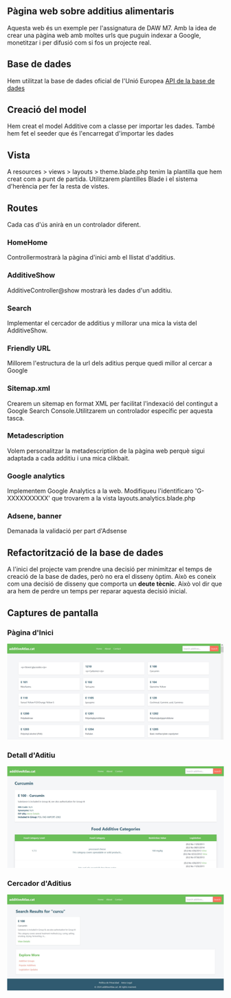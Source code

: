 ## Pàgina web sobre additius alimentaris
Aquesta web és un exemple per l'assignatura de DAW M7.
Amb la idea de crear una pàgina web amb moltes urls que puguin indexar a Google, monetitzar i per difusió com si fos un projecte real.

## Base de dades
Hem utilitzat la base de dades oficial de l'Unió Europea
[API de la base de dades](https://developer.datalake.sante.service.ec.europa.eu/api-details#api=228d6fda-9092-4c25-af9a-d537666ed0e5&operation=ea5e05d1-f567-4ed2-a316-b9466fd2f6e6)

## Creació del model
Hem creat el model Additive com a classe per importar les dades. També hem fet el seeder que és l'encarregat d'importar les dades

## Vista
A resources > views > layouts > theme.blade.php tenim la plantilla que hem creat com a punt de partida. Utilitzarem plantilles Blade i el sistema d'herència per fer la resta de vistes.

## Routes
Cada cas d'ús anirà en un controlador diferent.

### HomeHome
Controllermostrarà la pàgina d'inici amb el llistat d'additius.

### AdditiveShow
AdditiveController@show mostrarà les dades d'un additiu.

### Search
Implementar el cercador de additius y millorar una mica la vista del AdditiveShow.

### Friendly URL
Millorem l'estructura de la url dels aditius perque quedi millor al cercar a Google

### Sitemap.xml
Crearem un sitemap en format XML per facilitat l'indexació del contingut a Google Search Console.Utilitzarem un controlador específic per aquesta tasca.

### Metadescription
Volem personalitzar la metadescription de la pàgina web perquè sigui adaptada a cada additiu i una mica clikbait.

### Google analytics
Implementem Google Analytics a la web. Modifiqueu l'identificaro 'G-XXXXXXXXXX' que trovarem a la vista layouts.analytics.blade.php

### Adsene, banner
Demanada la validació per part d'Adsense

## Refactorització de la base de dades
A l'inici del projecte vam prendre una decisió per minimitzar el temps de creació de la base de dades, però no era el disseny òptim. Això es coneix com una decisió de disseny que comporta un **deute tècnic**. Això vol dir que ara hem de perdre un temps per reparar aquesta decisió inicial.


## Captures de pantalla

### Pàgina d'Inici
![Inici](images/home.jpg)

### Detall d'Aditiu
![Detall d'additiu](images/additive.jpg)

### Cercador d'Aditius
![Cercador](images/search.jpg)
